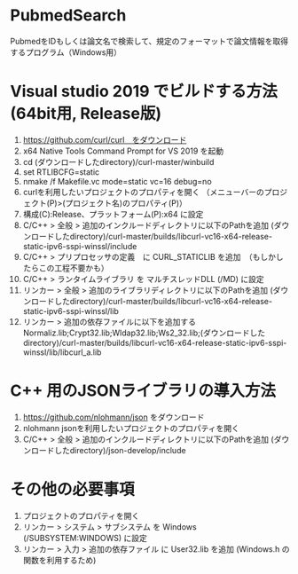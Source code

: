 # PubmedSearch
PubmedをIDもしくは論文名で検索して、規定のフォーマットで論文情報を取得するプログラム（Windows用）

# Visual studio 2019 でビルドする方法(64bit用, Release版)
1) https://github.com/curl/curl　をダウンロード
2) x64 Native Tools Command Prompt for VS 2019 を起動
3) cd (ダウンロードしたdirectory)/curl-master/winbuild
4) set RTLIBCFG=static
5) nmake /f Makefile.vc mode=static vc=16 debug=no
6) curlを利用したいプロジェクトのプロパティを開く
（メニューバーのプロジェクト(P)>(プロジェクト名)のプロパティ(P)）
7) 構成(C):Release、プラットフォーム(P):x64 に設定
8) C/C++ > 全般 > 追加のインクルードディレクトリに以下のPathを追加
(ダウンロードしたdirectory)/curl-master/builds/libcurl-vc16-x64-release-static-ipv6-sspi-winssl/include
9) C/C++ > プリプロセッサの定義　に CURL_STATICLIB を追加　（もしかしたらこの工程不要かも）
10) C/C++ > ランタイムライブラリ を マルチスレッドDLL (/MD) に設定
11) リンカー > 全般 > 追加のライブラリディレクトリに以下のPathを追加
(ダウンロードしたdirectory)/curl-master/builds/libcurl-vc16-x64-release-static-ipv6-sspi-winssl/lib
12) リンカー > 追加の依存ファイルに以下を追加する
Normaliz.lib;Crypt32.lib;Wldap32.lib;Ws2_32.lib;(ダウンロードしたdirectory)/curl-master/builds/libcurl-vc16-x64-release-static-ipv6-sspi-winssl/lib/libcurl_a.lib

# C++ 用のJSONライブラリの導入方法
1) https://github.com/nlohmann/json をダウンロード
2) nlohmann jsonを利用したいプロジェクトのプロパティを開く
3) C/C++ > 全般 > 追加のインクルードディレクトリに以下のPathを追加
(ダウンロードしたdirectory)/json-develop/include

# その他の必要事項
1) プロジェクトのプロパティを開く
2) リンカー > システム > サブシステム を Windows (/SUBSYSTEM:WINDOWS) に設定
3) リンカー > 入力 > 追加の依存ファイル に User32.lib を追加 (Windows.h の関数を利用するため)
